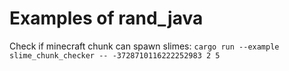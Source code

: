 # Examples of rand_java

Check if minecraft chunk can spawn slimes:
`cargo run --example slime_chunk_checker -- -3728710116222252983 2 5`
